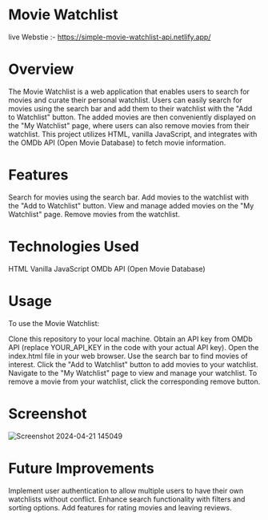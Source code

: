# Movie Watchlist

live Webstie :- https://simple-movie-watchlist-api.netlify.app/

# Overview
The Movie Watchlist is a web application that enables users to search for movies and curate their personal watchlist. Users can easily search for movies using the search bar and add them to their watchlist with the "Add to Watchlist" button. The added movies are then conveniently displayed on the "My Watchlist" page, where users can also remove movies from their watchlist. This project utilizes HTML, vanilla JavaScript, and integrates with the OMDb API (Open Movie Database) to fetch movie information.

# Features
Search for movies using the search bar.
Add movies to the watchlist with the "Add to Watchlist" button.
View and manage added movies on the "My Watchlist" page.
Remove movies from the watchlist.

# Technologies Used
HTML
Vanilla JavaScript
OMDb API (Open Movie Database)

# Usage
To use the Movie Watchlist:

Clone this repository to your local machine.
Obtain an API key from OMDb API (replace YOUR_API_KEY in the code with your actual API key).
Open the index.html file in your web browser.
Use the search bar to find movies of interest.
Click the "Add to Watchlist" button to add movies to your watchlist.
Navigate to the "My Watchlist" page to view and manage your watchlist.
To remove a movie from your watchlist, click the corresponding remove button.

# Screenshot
![Screenshot 2024-04-21 145049](https://github.com/ShamBB/Movie-watchlist-API/assets/26355647/5b98fb43-21a5-4828-b5b4-026292b08744)


# Future Improvements
Implement user authentication to allow multiple users to have their own watchlists without conflict.
Enhance search functionality with filters and sorting options.
Add features for rating movies and leaving reviews.
